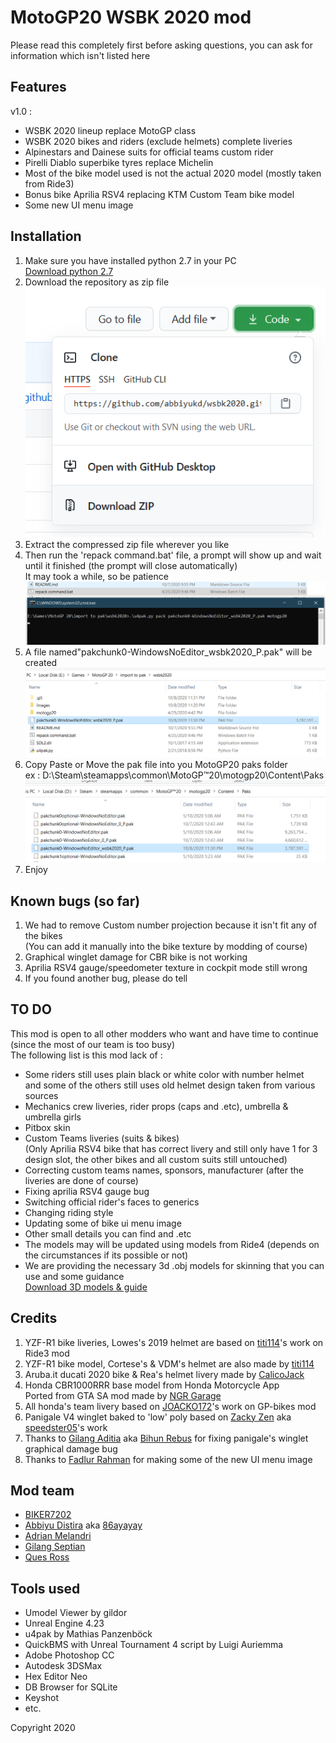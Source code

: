 # MotoGP20 WSBK 2020 mod
Please read this completely first before asking questions, you can ask for information which isn't listed here
## Features
v1.0 :
- WSBK 2020 lineup replace MotoGP class
- WSBK 2020 bikes and riders (exclude helmets) complete liveries
- Alpinestars and Dainese suits for official teams custom rider
- Pirelli Diablo superbike tyres replace Michelin
- Most of the bike model used is not the actual 2020 model (mostly taken from Ride3)
- Bonus bike Aprilia RSV4 replacing KTM Custom Team bike model
- Some new UI menu image

## Installation
1. Make sure you have installed python 2.7 in your PC <br>
[Download python 2.7](https://www.python.org/downloads/release/python-278/)
2. Download the repository as zip file <br>
![Download](/images/installation/1.png?raw=true "WSBK 20")
3. Extract the compressed zip file wherever you like
4. Then run the 'repack command.bat' file, a prompt will show up and wait until it finished (the prompt will close automatically)<br>
It may took a while, so be patience <br>
![Repack](/images/installation/2.png?raw=true "WSBK 20")
5. A file named"pakchunk0-WindowsNoEditor_wsbk2020_P.pak" will be created <br>
![RepackDone](/images/installation/3.png?raw=true "WSBK 20")
6. Copy Paste or Move the pak file into you MotoGP20 paks folder <br>
ex : D:\Steam\steamapps\common\MotoGP™20\motogp20\Content\Paks <br>
![Move](/images/installation/4.png?raw=true "WSBK 20")
7. Enjoy

## Known bugs (so far)
1. We had to remove Custom number projection because it isn't fit any of the bikes <br> (You can add it manually into the bike texture by modding of course)
2. Graphical winglet damage for CBR bike is not working
3. Aprilia RSV4 gauge/speedometer texture in cockpit mode still wrong
4. If you found another bug, please do tell

## TO DO
This mod is open to all other modders who want and have time to continue (since the most of our team is too busy) <br>
The following list is this mod lack of :
- Some riders still uses plain black or white color with number helmet <br> and some of the others still uses old helmet design taken from various sources
- Mechanics crew liveries, rider props (caps and .etc), umbrella & umbrella girls
- Pitbox skin
- Custom Teams liveries (suits & bikes) <br> 
(Only Aprilia RSV4 bike that has correct livery and still only have 1 for 3 design slot, the other bikes and all custom suits still untouched)
- Correcting custom teams names, sponsors, manufacturer (after the liveries are done of course)
- Fixing aprilia RSV4 gauge bug 
- Switching official rider's faces to generics
- Changing riding style
- Updating some of bike ui menu image
- Other small details you can find and .etc
- The models may will be updated using models from Ride4 (depends on the circumstances if its possible or not)
- We are providing the necessary 3d .obj models for skinning that you can use and some guidance <br>
[Download 3D models & guide](https://bit.ly/2SArTAE)

## Credits
1. YZF-R1 bike liveries, Lowes's 2019 helmet are based on [titi114](https://www.racedepartment.com/members/titi114.469413/)'s work on Ride3 mod
2. YZF-R1 bike model, Cortese's & VDM's helmet are also made by [titi114](https://www.racedepartment.com/members/titi114.469413/)
2. Aruba.it ducati 2020 bike & Rea's helmet livery made by [CalicoJack](https://www.racedepartment.com/members/calicojack.202545/)
3. Honda CBR1000RRR base model from Honda Motorcycle App <br> Ported from GTA SA mod made by [NGR Garage](https://www.facebook.com/NGRgarage)
4. All honda's team livery based on [JOACKO172](https://forum.piboso.com/index.php?PHPSESSID=re941rstah5oalesqpn9nl2q4v&action=profile;u=2088)'s work on GP-bikes mod
6. Panigale V4 winglet baked to 'low' poly based on [Zacky Zen](https://www.facebook.com/zaky.zen.z) aka [speedster05](https://www.racedepartment.com/members/speedster05.256846/)'s work
7. Thanks to [Gilang Aditia](https://www.racedepartment.com/members/gilangadit7.229626/) aka [Bihun Rebus](https://www.facebook.com/profile.php?id=100008486851979) for fixing panigale's winglet graphical damage bug
8. Thanks to [Fadlur Rahman](https://www.facebook.com/fadlur.rahman.1447) for making some of the new UI menu image

## Mod team
- [BIKER7202](https://www.racedepartment.com/members/biker7202.239451/)
- [Abbiyu Distira](https://www.facebook.com/abbiyu.kirana/) aka [86ayayay](https://www.racedepartment.com/members/86ayayay.251161/)
- [Adrian Melandri](https://www.facebook.com/adrian.fadhil.melandri)
- [Gilang Septian](https://www.facebook.com/Isitbehidthedrum)
- [Ques Ross](https://www.facebook.com/tthe.pangsube)

## Tools used
- Umodel Viewer by gildor
- Unreal Engine 4.23
- u4pak by Mathias Panzenböck
- QuickBMS with Unreal Tournament 4 script by Luigi Auriemma
- Adobe Photoshop CC
- Autodesk 3DSMax
- Hex Editor Neo
- DB Browser for SQLite
- Keyshot
- etc.

Copyright 2020
